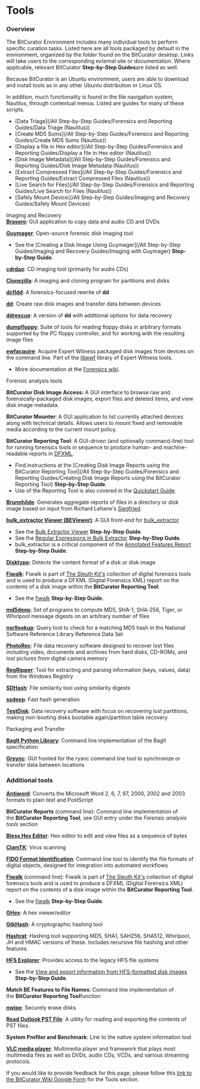 Tools
=====





### Overview

The BitCurator Environment includes many individual tools to perform specific curation tasks. Listed here are all tools packaged by default in the environment, organized by the folder found on the BitCurator desktop. Links will take users to the corresponding external site or documentation. Where applicable, relevant BitCurator **Step-by-Step Guides**are listed as well.

Because BitCurator is an Ubuntu environment, users are able to download and install tools as in any other Ubuntu distribution or Linux OS.







In addition, much functionality is found in the file navigation system, Nautilus, through contextual menus. Listed are guides for many of these scripts.

* [Data Triage](/All Step-by-Step Guides/Forensics and Reporting Guides/Data Triage (Nautilus))
* [Create MD5 Sums](/All Step-by-Step Guides/Forensics and Reporting Guides/Create MD5 Sums (Nautilus))
* [Display a file in Hex editor](/All Step-by-Step Guides/Forensics and Reporting Guides/Display a file in Hex editor (Nautilus))
* [Disk Image Metadata](/All Step-by-Step Guides/Forensics and Reporting Guides/Disk Image Metadata (Nautilus))
* [Extract Compressed Files](/All Step-by-Step Guides/Forensics and Reporting Guides/Extract Compressed Files (Nautilus))
* [Live Search for Files](/All Step-by-Step Guides/Forensics and Reporting Guides/Live Search for Files (Nautilus))
* [Safely Mount Device](/All Step-by-Step Guides/Imaging and Recovery Guides/Safely Mount Devices)






Imaging and Recovery  
**[Brasero](https://wiki.gnome.org/Apps/Brasero)**: GUI application to copy data and audio CD and DVDs

**[Guymager](https://guymager.sourceforge.io)**: Open-source forensic disk imaging tool

* See the [Creating a Disk Image Using Guymager](/All Step-by-Step Guides/Imaging and Recovery Guides/Imaging with Guymager) **Step-by-Step Guide**.

[**cdrdao**](http://cdrdao.sourceforge.net): CD imaging tool (primarily for audio CDs)

**[Clonezilla](https://clonezilla.org)**: A imaging and cloning program for partitions and disks

[**dcfldd**](http://dcfldd.sourceforge.net): A forensics-focused rewrite of **dd**

[**dd**](https://www.gnu.org/software/coreutils/manual/html_node/dd-invocation.html): Create raw disk images and transfer data between devices

**[ddrescue](https://www.gnu.org/software/ddrescue/)**: A version of **dd** with additional options for data recovery

**[dumpfloppy](https://offog.org/code/dumpfloppy/)**: Suite of tools for reading floppy disks in arbitrary formats supported by the PC floppy controller, and for working with the resulting image files 

[**ewfacquire**](https://linux.die.net/man/1/ewfacquire): Acquire Expert Witness packaged disk images from devices on the command line. Part of the [libewf](https://github.com/libyal/libewf) library of Expert Witness tools. 

* More documentation at the [Forensics wiki](https://forensicswiki.xyz/wiki/index.php?title=Libewf).

  


Forensic analysis tools

**BitCurator Disk Image Access:** A GUI interface to browse raw and forensically-packaged disk images, export files and deleted items, and view disk image metadata.

**BitCurator Mounter**: A GUI application to list currently attached devices along with technical details. Allows users to mount fixed and removable media according to the current mount policy.

**BitCurator Reporting Tool**: A GUI-driven (and optionally command-line) tool for running forensics tools in sequence to produce human- and machine-readable reports in [DFXML](https://www.github.com/simsong/dfxml).

* Find instructions at the [Creating Disk Image Reports using the BitCurator Reporting Tool](/All Step-by-Step Guides/Forensics and Reporting Guides/Creating Disk Image Reports using the BitCurator Reporting Tool) **Step-by-Step Guide**.
* Use of the Reporting Tool is also covered in the [Quickstart Guide](https://github.com/BitCurator/bitcurator-distro/wiki/Releases#quickstart-guide).

**[Brunnhilde](https://github.com/tw4l/brunnhilde)**: Generates aggregate reports of files in a directory or disk image based on input from Richard Lehane's [Siegfried](http://www.itforarchivists.com/siegfried).

[**bulk\_extractor Viewer (BEViewer)**](https://github.com/simsong/bulk_extractor/wiki/BEViewer): A GUI front-end for [bulk\_extractor](https://github.com/simsong/bulk_extractor)

* See the [Bulk Extractor Viewer](https://confluence.educopia.org/display/~aberish/Bulk+Extractor+Viewer) **Step-by-Step Guide**.
* See the [Regular Expressions in Bulk Extractor](https://confluence.educopia.org/display/~aberish/Regular+Expressions+in+Bulk+Extractor) **Step-by-Step Guide**.
* bulk\_extractor is a critical component of the [Annotated Features Report](https://confluence.educopia.org/display/~aberish/Annotated+Features+Report) **Step-by-Step Guide**.

**[Disktype](http://disktype.sourceforge.net):** Detects the content format of a disk or disk image

**[Fiwalk](https://forensicswiki.xyz/wiki/index.php?title=Fiwalk)**: Fiwalk is part of [The Sleuth Kit's](https://www.sleuthkit.org/sleuthkit/) collection of digital forensics tools and is used to produce a DFXML (Digital Forensics XML) report on the contents of a disk image within the **BitCurator Reporting Tool**.

* See the [fiwalk](https://confluence.educopia.org/display/~aberish/Fiwalk) **Step-by-Step Guide**.

**[md5deep](http://md5deep.sourceforge.net)**: Set of programs to compute MD5, SHA-1, SHA-256, Tiger, or Whirlpool message digests on an arbitrary number of files

**[nsrllookup](http://rjhansen.github.io/nsrllookup/)**: Query tool to check for a matching MD5 hash in the National Software Reference Library Reference Data Set

**[PhotoRec](https://www.cgsecurity.org/wiki/PhotoRec)**: File data recovery software designed to recover lost files including video, documents and archives from hard disks, CD-ROMs, and lost pictures from digital camera memory

**[RegRipper](https://github.com/keydet89/RegRipper2.8)**: Tool for extracting and parsing information (keys, values, data) from the Windows Registry

[**SDHash**](http://roussev.net/sdhash/sdhash.html): File similarity tool using similarity digests

[**ssdeep**](https://ssdeep-project.github.io/ssdeep/index.html): Fast hash generation

**[TestDisk](https://www.cgsecurity.org/wiki/TestDisk)**: Data recovery software with focus on recovering lost partitions, making non-booting disks bootable again/partition table recovery

  


Packaging and Transfer

**[BagIt Python Library](https://github.com/LibraryOfCongress/bagit-python)**: Command line implementation of the BagIt specification

**[Grsync](https://sourceforge.net/projects/grsync/)**: GUI fronted for the rysnc command line tool to synchronize or transfer data between locations

### Additional tools

**[Antiword](http://www.winfield.demon.nl)**: Converts the Microsoft Word 2, 6, 7, 97, 2000, 2002 and 2003 formats to plain text and PostScript

**BitCurator Reports** (command line): Command line implementation of the **BitCurator Reporting Tool**, see GUI entry under the *Forensic analysis tools* section

**[Bless Hex Editor](https://github.com/bwrsandman/Bless)**: Hex editor to edit and view files as a sequence of bytes

[**ClamTK**](https://dave-theunsub.github.io/clamtk/): Virus scanning

**[FIDO Format Identification](https://openpreservation.org/technology/products/fido/)**: Command line tool to identify the file formats of digital objects, designed for integration into automated workflows

[**Fiwalk**](https://forensicswiki.xyz/wiki/index.php?title=Fiwalk) (command line): Fiwalk is part of [The Sleuth Kit's](https://www.sleuthkit.org/sleuthkit/) collection of digital forensics tools and is used to produce a DFXML (Digital Forensics XML) report on the contents of a disk image within the **BitCurator Reporting Tool**.

* See the [fiwalk](https://confluence.educopia.org/display/~aberish/Fiwalk) **Step-by-Step Guide**.

[**GHex**](https://developer.gnome.org/ghex/): A hex viewer/editor

[**GtkHash**](http://gtkhash.sourceforge.net/): A cryptographic hashing tool

**[Hashrat](https://github.com/ColumPaget/Hashrat)**: Hashing tool supporting MD5, SHA1, SAH256, SHA512, Whirlpool, JH and HMAC versions of these. Includes recursive file hashing and other features.

**[H](https://www.mars.org/home/rob/proj/hfs/)[FS Explorer](http://www.catacombae.org/hfsexplorer/)**: Provides access to the legacy HFS file systems

* See the [View and export information from HFS-formatted disk images](https://confluence.educopia.org/display/BC/View+and+export+information+from+HFS-formatted+disk+images) **Step-by-Step Guide**.

**Match BE Features to File Names**: Command line implementation of the **BitCurator Reporting Tool**function

**[nwipe](https://github.com/martijnvanbrummelen/nwipe)**: Securely erase disks

**[Read Outlook PST File](https://www.five-ten-sg.com/libpst/)**: A utility for reading and exporting the contents of PST files.

**System Profiler and Benchmark**: Link to the native system information tool

**[VLC media player](https://www.videolan.org/vlc/index.html)**: Multimedia player and framework that plays most multimedia files as well as DVDs, audio CDs, VCDs, and various streaming protocols.

  








 If you would like to provide feedback for this page, please follow this [link to the BitCurator Wiki Google Form](https://docs.google.com/forms/d/e/1FAIpQLScp7yt_CTLijHqSOzCtOy3gFJs0ZqJHBgBVO6SXadB-vsTA0A/viewform?usp=sf_link) for the Tools section.


